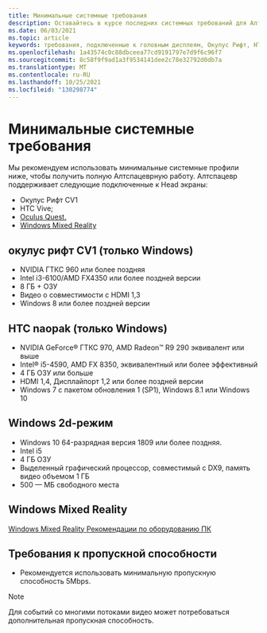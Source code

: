```yaml
---
title: Минимальные системные требования
description: Оставайтесь в курсе последних системных требований для Алтспацевр на дисплеях, подключенных к Head, Окулус Рифт и HTC Naopak.
ms.date: 06/03/2021
ms.topic: article
keywords: требования, подключенные к головным дисплеям, Окулус Рифт, HTC naopak, 2D-режим Windows
ms.openlocfilehash: 1a43574c0c88dbceea77cd9191797e7d9f6c96f7
ms.sourcegitcommit: 8c58f9f9ad1a3f9534141dee2c78e32792d0db7a
ms.translationtype: MT
ms.contentlocale: ru-RU
ms.lasthandoff: 10/25/2021
ms.locfileid: "130298774"
---
```

# <a name="minimum-system-requirements"></a>Минимальные системные требования

Мы рекомендуем использовать минимальные системные профили ниже, чтобы получить полную Алтспацеврную работу. Алтспацевр поддерживает следующие подключенные к Head экраны:

* Окулус Рифт CV1
* HTC Vive;
* [Oculus Quest.](oculus-installation.md)
* [Windows Mixed Reality](wmr-installation.md)

## <a name="oculus-rift-cv1-windows-only"></a>окулус рифт CV1 (только Windows)

* NVIDIA ГТКС 960 или более поздняя 
* Intel i3-6100/AMD FX4350 или более поздней версии 
* 8 ГБ + ОЗУ 
* Видео о совместимости с HDMI 1,3 
* Windows 8 или более поздней версии 

## <a name="htc-vive-windows-only"></a>HTC naopak (только Windows)

* NVIDIA GeForce® ГТКС 970, AMD Radeon™ R9 290 эквивалент или выше
* Intel® i5-4590, AMD FX 8350, эквивалентный или более эффективный   
* 4 ГБ ОЗУ или больше
* HDMI 1,4, Дисплайпорт 1,2 или более поздней версии
* Windows 7 с пакетом обновления 1 (SP1), Windows 8.1 или Windows 10

## <a name="windows-2d-mode"></a>Windows 2d-режим

* Windows 10 64-разрядная версия 1809 или более поздняя.
* Intel i5
* 4 ГБ ОЗУ
* Выделенный графический процессор, совместимый с DX9, память видео объемом 1 ГБ
* 500 — МБ свободного места 

## <a name="windows-mixed-reality"></a>Windows Mixed Reality

[Windows Mixed Reality Рекомендации по оборудованию ПК](https://docs.microsoft.com/windows/mixed-reality/enthusiast-guide/windows-mixed-reality-minimum-pc-hardware-compatibility-guidelines)

## <a name="bandwidth-requirements"></a>Требования к пропускной способности

* Рекомендуется использовать минимальную пропускную способность 5Mbps.

> [!NOTE]
> Для событий со многими потоками видео может потребоваться дополнительная пропускная способность.

<!-- test1 101921 -->
